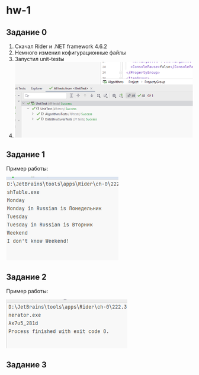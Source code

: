 # hw-1

## Задание 0

1. Скачал Rider и .NET framework 4.6.2
2. Немного изменил кофигурационные файлы
3. Запустил unit-testы
4. ![task-0.png](imgs/task-0.png)

## Задание 1

Пример работы:

![task-1.png](imgs/task-1.png)

## Задание 2

Пример работы:

![task-2.png](imgs/task-2.png)

## Задание 3

